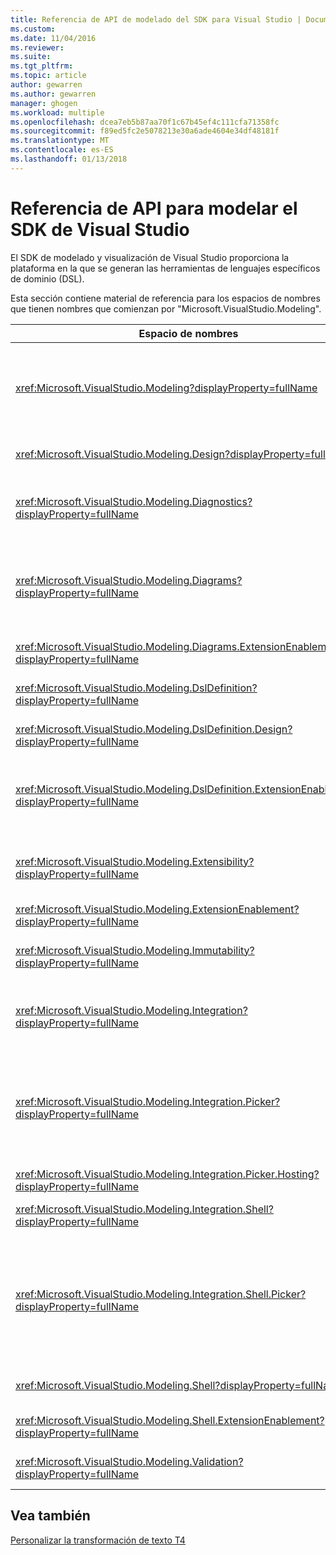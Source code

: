 ```yaml
---
title: Referencia de API de modelado del SDK para Visual Studio | Documentos de Microsoft
ms.custom: 
ms.date: 11/04/2016
ms.reviewer: 
ms.suite: 
ms.tgt_pltfrm: 
ms.topic: article
author: gewarren
ms.author: gewarren
manager: ghogen
ms.workload: multiple
ms.openlocfilehash: dcea7eb5b87aa70f1c67b45ef4c111cfa71358fc
ms.sourcegitcommit: f89ed5fc2e5078213e30a6ade4604e34df48181f
ms.translationtype: MT
ms.contentlocale: es-ES
ms.lasthandoff: 01/13/2018
---
```

# <a name="api-reference-for-modeling-sdk-for-visual-studio"></a>Referencia de API para modelar el SDK de Visual Studio
El SDK de modelado y visualización de Visual Studio proporciona la plataforma en la que se generan las herramientas de lenguajes específicos de dominio (DSL).  
  
 Esta sección contiene material de referencia para los espacios de nombres que tienen nombres que comienzan por "Microsoft.VisualStudio.Modeling".  
  
|Espacio de nombres|Contenido|  
|---------------|-------------|  
|<xref:Microsoft.VisualStudio.Modeling?displayProperty=fullName>|Clases, como ModelElement, que es la clase base de todas las clases de dominio que definen en un DSL.|  
|<xref:Microsoft.VisualStudio.Modeling.Design?displayProperty=fullName>|Clases que forman parte de una definición DSL.|  
|<xref:Microsoft.VisualStudio.Modeling.Diagnostics?displayProperty=fullName>|Las herramientas de medición modelo Visor de almacén y el rendimiento.|  
|<xref:Microsoft.VisualStudio.Modeling.Diagrams?displayProperty=fullName>|Clases, como ShapeElement, que es la clase base de todas las formas en que definen en un DSL.|  
|<xref:Microsoft.VisualStudio.Modeling.Diagrams.ExtensionEnablement?displayProperty=fullName>|Métodos de movimiento y la selección.|  
|<xref:Microsoft.VisualStudio.Modeling.DslDefinition?displayProperty=fullName>|La API del Diseñador de definición DSL.|  
|<xref:Microsoft.VisualStudio.Modeling.DslDefinition.Design?displayProperty=fullName>|Clases internas del Diseñador de definición DSL.|  
|<xref:Microsoft.VisualStudio.Modeling.DslDefinition.ExtensionEnablement?displayProperty=fullName>|Atributos que permiten ampliar el diseñador DSL con comandos, gestos y validación.|  
|<xref:Microsoft.VisualStudio.Modeling.Extensibility?displayProperty=fullName>|Métodos de extensión para ModelElement que implementan DSL extensibilidad.|  
|<xref:Microsoft.VisualStudio.Modeling.ExtensionEnablement?displayProperty=fullName>|Atributos de extensibilidad|  
|<xref:Microsoft.VisualStudio.Modeling.Immutability?displayProperty=fullName>|Le permite hacer que partes de un modelo de solo lectura.|  
|<xref:Microsoft.VisualStudio.Modeling.Integration?displayProperty=fullName>|La API de Modelbus, que le ayuda a integrar diferentes modelos.|  
|<xref:Microsoft.VisualStudio.Modeling.Integration.Picker?displayProperty=fullName>|El cuadro de diálogo que permite a los usuarios navegar a modelos y elementos que se va a crear Modelbus referencias.|  
|<xref:Microsoft.VisualStudio.Modeling.Integration.Picker.Hosting?displayProperty=fullName>|El servicio de selector.|  
|<xref:Microsoft.VisualStudio.Modeling.Integration.Shell?displayProperty=fullName>|Marco de trabajo ModelBus para [!INCLUDE[vsprvs](../code-quality/includes/vsprvs_md.md)].|  
|<xref:Microsoft.VisualStudio.Modeling.Integration.Shell.Picker?displayProperty=fullName>|El cuadro de diálogo de selector que permite a los usuarios navegar a modelos y elementos que se va a crear Modelbus referencias.|  
|<xref:Microsoft.VisualStudio.Modeling.Shell?displayProperty=fullName>|La interfaz entre DSL y [!INCLUDE[vsprvs](../code-quality/includes/vsprvs_md.md)].|  
|<xref:Microsoft.VisualStudio.Modeling.Shell.ExtensionEnablement?displayProperty=fullName>|Le permite definir los comandos de menú contextual.|  
|<xref:Microsoft.VisualStudio.Modeling.Validation?displayProperty=fullName>|Le permite definir restricciones de validación.|  
  
## <a name="see-also"></a>Vea también  
 [Personalizar la transformación de texto T4](../modeling/customizing-t4-text-transformation.md)
